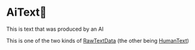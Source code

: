 # AiText🤖

This is text that was produced by an AI

This is one of the two kinds of [RawTextData](RawTextData.md) (the other being [HumanText](HumanText.md))